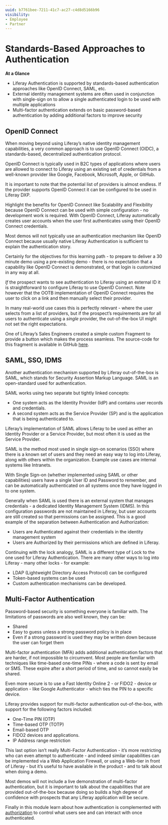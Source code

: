 ```yaml
---
uuid: b7761bee-7211-41c7-ac27-c4d8d5166b96
visibility: 
- Employee
- Partner
---
```


# Standards-Based Approaches to Authentication

**At a Glance**

* Liferay Authentication is supported by standards-based authentication approaches like OpenID Connect, SAML, etc.
* External identity management systems are often used in conjunction with single-sign on to allow a single authenticated login to be used with multiple applications
* Multi-factor authentication extends on basic password-based authentication by adding additional factors to improve security

## OpenID Connect

When moving beyond using Liferay’s native identity management capabilities, a very common approach is to use OpenID Connect (OIDC), a standards-based, decentralized authentication protocol.

OpenID Connect is typically used in B2C types of applications where users are allowed to connect to Liferay using an existing set of credentials from a well-known provider like Google, Facebook, Microsoft, Apple, or GitHub. 

It is important to note that the potential list of providers is almost endless. If the provider supports OpenID Connect it can be configured to be used in Liferay DXP. 

Highlight the benefits for OpenID Connect like Scalability and Flexibility because OpenID Connect can be used with simple configuration - no development work is required. With OpenID Connect, Liferay automatically creates user accounts when the user first authenticates using their OpenID Connect credentials.

Most demos will not typically use an authentication mechanism like OpenID Connect because usually native Liferay Authentication is sufficient to explain the authentication story. 

Certainly for the objectives for this learning path - to prepare to deliver a 30 minute demo using a pre-existing demo - there is no expectation that a capability like OpenID Connect is demonstrated, or that login is customized in any way at all.

_If_ the prospect wants to see authentication to Liferay using an external ID it is straightforward to configure Liferay to use OpenID Connect. Note however that the OOTB implementation of OpenID Connect requires the user to click on a link and then manually select their provider.

In many real-world use cases this is perfectly relevant - where the user selects from a list of providers, but if the prospect’s requirements are for all users to authenticate using a _single_ provider, the out-of-the-box UI might not set the right expectations.

One of Liferay’s Sales Engineers created a simple custom Fragment to provide a button which makes the process seamless. The source-code for this fragment is available in GitHub [here](https://github.com/lgdd/openid-connect-single-button).

## SAML, SSO, IDMS

Another authentication mechanism supported by Liferay out-of-the-box is SAML, which stands for Security Assertion Markup Language. SAML is an open-standard used for authentication.

SAML works using two separate but tightly linked concepts:

* One system acts as the Identity Provider (IdP) and contains user records and credentials.
* A second system acts as the Service Provider (SP) and is the application that is being authenticated to.

Liferay’s implementation of SAML allows Liferay to be used as either an Identity Provider or a Service Provider, but most often it is used as the Service Provider.

SAML is the method most used in single sign-on scenarios (SSO) where there is a known set of users and they need an easy way to log into Liferay, along with others within the organization. Example use cases are internal systems like Intranets.

With Single Sign-on (whether implemented using SAML or other capabilities) users have a single User ID and Password to remember, and can be automatically authenticated on all systems once they have logged in to one system.

Generally when SAML is used there is an external system that manages credentials - a dedicated Identity Management System (IDMS). In this configuration passwords are not maintained in Liferay, but user accounts are still created so that permissions can be assigned. This is a good example of the separation between Authentication and Authorization:

* Users are Authenticated against their credentials in the identity management system 
* Users are Authorized by their permissions which are defined in Liferay.

Continuing with the lock analogy, SAML is a different type of Lock to the one used for Liferay Authentication. There are many other ways to log into Liferay - many other locks - for example:

* LDAP (Lightweight Directory Access Protocol) can be configured
* Token-based systems can be used
* Custom authentication mechanisms can be developed.

## Multi-Factor Authentication

Password-based security is something everyone is familiar with. The limitations of passwords are also well known, they can be:

* Shared
* Easy to guess unless a strong password policy is in place
* Even if a strong password is used they may be written down because the user can forget them

Multi-factor authentication (MFA) adds additional authentication factors that are harder, if not impossible to circumvent. Most people are familiar with techniques like time-based one-time PINs - where a code is sent by email or SMS. These expire after a short period of time, and so cannot easily be shared.

Even more secure is to use a Fast Identity Online 2 - or FIDO2 - device or application - like Google Authenticator - which ties the PIN to a specific device.

Liferay provides support for multi-factor authentication out-of-the-box, with support for the following factors included:

* One-Time PIN (OTP)
* Time-based OTP (TOTP)
* Email-based OTP
* FIDO2 devices and applications.
* IP Address range restriction

This last option isn’t really Multi-Factor Authentication - it’s more restricting who can even attempt to authenticate - and indeed similar capabilities can be implemented via a Web Application Firewall, or using a Web-tier in front of Liferay - but it’s useful to have available in the product - and to talk about when doing a demo.

Most demos will not include a live demonstration of multi-factor authentication, but it is important to talk about the capabilities that are provided out-of-the-box because doing so builds a high degree of confidence with prospects that any Liferay application will be secure. 

Finally in this module learn about how authentication is complemented with [authorization](./authorization.md) to control what users see and can interact with once authenticated.

